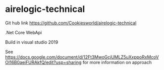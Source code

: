 # airelogic-technical

Git hub link https://github.com/Cookiesworld/airelogic-technical

.Net Core WebApi 

Build in visual studio 2019

See https://docs.google.com/document/d/12Ft3MwoGcjUMLZ5uXxppoRxMcoVOI16B0aeiFURAkfQ/edit?usp=sharing for more information on approach